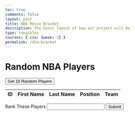 ```yaml
---
toc: true
comments: false
layout: post
title: NBA Movie Bracket
description: The basic layout of how our project will be
type: tangibles
courses: { csa: {week: 3} }
permalink: /nba-bracket
---
```


<html>
<body>
    <h1>Random NBA Players</h1>
    <button onclick="displayRandomPlayers()">Get 10 Random Players</button>
    <table>
        <thead>
            <tr>
                <th>ID</th>
                <th>First Name</th>
                <th>Last Name</th>
                <th>Position</th>
                <th>Team</th>
            </tr>
        </thead>
        <tbody id="playerTableBody">
            <!-- Table rows will be added here -->
        </tbody>
    </table>
    <form id="myForm">
        <label for="textBox">Rank These Players</label>
        <input type="text" id="textBox" name="textBox">
        <button type="submit">Submit</button>
    </form>
    <script>
        function handleFormSubmit() {
            const form = document.getElementById('myForm');
            const submittedTextSpan = document.getElementById('submittedText');
            form.addEventListener('submit', function(event) {
                event.preventDefault(); // Prevent the form from submitting and refreshing the page
                const textBoxValue = document.getElementById('textBox').value;
                submittedTextSpan.textContent = textBoxValue;
            });
        }
        // Call the function to set up the form handling
        handleFormSubmit();
        async function fetchRandomPlayers() {
            const url = 'https://free-nba.p.rapidapi.com/players?page=0&per_page=100'; // Increase per_page for more choices
            const options = {
                method: 'GET',
                headers: {
                    'X-RapidAPI-Key': 'f9e05fed4fmshda97f8933d9e076p192198jsn5018f8cb51c3',
                    'X-RapidAPI-Host': 'free-nba.p.rapidapi.com'
                }
            };
            try {
                const response = await fetch(url, options);
                const data = await response.json();
                return data.data; // Extract the player data from the response
            } catch (error) {
                console.error(error);
            }
        }
        async function displayRandomPlayers() {
            const playerData = await fetchRandomPlayers();
            if (playerData) {
                const playerTableBody = document.getElementById('playerTableBody');
                playerTableBody.innerHTML = ''; // Clear previous rows
                for (let i = 0; i < 10; i++) {
                    const randomIndex = Math.floor(Math.random() * playerData.length);
                    const randomPlayer = playerData[randomIndex];
                    // Create a new row for the random player
                    const row = document.createElement('tr');
                    row.innerHTML = `
                        <td>${randomPlayer.id}</td>
                        <td>${randomPlayer.first_name}</td>
                        <td>${randomPlayer.last_name}</td>
                        <td>${randomPlayer.position}</td>
                        <td>${randomPlayer.team.full_name}</td>
                    `;
                    playerTableBody.appendChild(row);
                }
            }
        }
    </script>
</body>
</html>